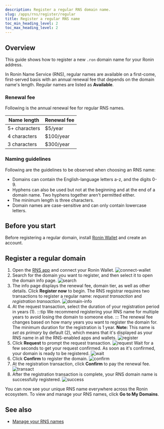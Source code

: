 ```yaml
---
description: Register a regular RNS domain name.
slug: /apps/rns/register/regular
title: Register a regular RNS name
toc_min_heading_level: 2
toc_max_heading_level: 2
---
```


## Overview

This guide shows how to register a new `.ron` domain name for your Ronin address.

In Ronin Name Service (RNS), regular names are available on a first-come, first-served basis with an annual renewal fee that depends on the domain name's length. Regular names are listed as **Available**.

### Renewal fee

Following is the annual renewal fee for regular RNS names.

| Name length | Renewal fee |
|---|---|
| 5+ characters | $5/year |
| 4 characters | $100/year |
| 3 characters | $300/year |

### Naming guidelines

Following are the guidelines to be observed when choosing an RNS name:

* Domains can contain the English-language letters a-z, and the digits 0-9.
* Hyphens can also be used but not at the beginning and at the end of a domain name. Two hyphens together aren't permitted either.
* The minimum length is three characters.
* Domain names are case-sensitive and can only contain lowercase letters.

## Before you start

Before registering a regular domain, install [Ronin Wallet](https://wallet.roninchain.com) and create an account.

## Register a regular domain

1. Open the [RNS app](https://id.roninchain.com) and connect your Ronin Wallet.
![connect-wallet](../../assets/regular/connect-wallet.png)
1. Search for the domain you want to register, and then select it to open the domain info page.
![search](../../assets/regular/search.png)
1. The info page displays the renewal fee, domain tier, as well as other details. Click **Register now** to begin. The RNS registrar requires two transactions to register a regular name: *request transaction* and *registration transaction*.
![domain-info](../../assets/regular/domain-info.png)
1. At the request transaction, select the duration of your registration period in years (1).
   :::tip
   We recommend registering your RNS name for multiple years to avoid losing the domain to someone else.
   :::
   The renewal fee changes based on how many years you want to register the domain for. The minimum duration for the registration is 1 year. **Note:** This name is *set as primary* by default (2), which means that it's displayed as your RNS name in all the RNS-enabled apps and wallets.
![register](../../assets/regular/register.png)
1. Click **Request** to prompt the request transaction.
![request](../../assets/regular/request.png)
   Wait for a few seconds to get your request confirmed. As soon as it's confirmed, your domain is ready to be registered.
![wait](../../assets/regular/wait.png)
1. Click **Confirm** to register the domain.
![confirm](../../assets/regular/confirm.png)
1. At the registration transaction, click **Confirm** to pay the renewal fee.
![transact](../../assets/regular/transact.png)
1. After the registration transaction is complete, your RNS domain name is successfully registered.
![success](../../assets/regular/success.png)

You can now see your unique RNS name everywhere across the Ronin ecosystem. To view and manage your RNS names, click **Go to My Domains**.

## See also

* [Manage your RNS names](./../../manage.md)
